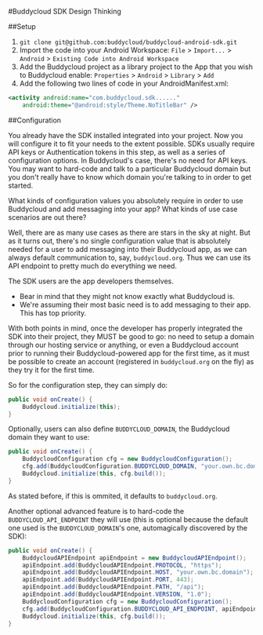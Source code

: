#Buddycloud SDK Design Thinking

##Setup

1. `git clone git@github.com:buddycloud/buddycloud-android-sdk.git`
2. Import the code into your Android Workspace: `File` > `Import...` > `Android` > `Existing Code into Android Workspace`
3. Add the Buddycloud project as a library project to the App that you wish to Buddycloud enable: `Properties` > `Android` > `Library` > `Add`
4. Add the following two lines of code in your AndroidManifest.xml:
```xml
<activity android:name="com.buddycloud.sdk......"
    android:theme="@android:style/Theme.NoTitleBar" />
```

##Configuration

You already have the SDK installed integrated into your project.
Now you will configure it to fit your needs to the extent possible.
SDKs usually require API keys or Authentication tokens in this step, as well as a series of configuration options.
In Buddycloud's case, there's no need for API keys.
You may want to hard-code and talk to a particular Buddycloud domain but you don't really have to know which domain you're talking to in order to get started.

What kinds of configuration values you absolutely require in order to use Buddycloud and add messaging into your app?
What kinds of use case scenarios are out there?

Well, there are as many use cases as there are stars in the sky at night. But as it turns out, there's no single configuration value that is absolutely needed for a user to add messaging into their Buddycloud app, as we can always default communication to, say, `buddycloud.org`. Thus we can use its API endpoint to pretty much do everything we need.

The SDK users are the app developers themselves.

* Bear in mind that they might not know exactly what Buddycloud is.
* We're assuming their most basic need is to add messaging to their app. This has top priority.

With both points in mind, once the developer has properly integrated the SDK into their project, they MUST be good to go: no need to setup a domain through our hosting service or anything, or even a Buddycloud account prior to running their  Buddycloud-powered app for the first time, as it must be possible to create an account (registered in `buddycloud.org` on the fly) as they try it for the first time.

So for the configuration step, they can simply do:

```java
public void onCreate() {
    Buddycloud.initialize(this);
}
```

Optionally, users can also define `BUDDYCLOUD_DOMAIN`, the Buddycloud domain they want to use:

```java
public void onCreate() {
    BuddycloudConfiguration cfg = new BuddycloudConfiguration();
    cfg.add(BuddycloudConfiguration.BUDDYCLOUD_DOMAIN, "your.own.bc.domain");
    Buddycloud.initialize(this, cfg.build());
}
```

As stated before, if this is ommited, it defaults to `buddycloud.org`.

Another optional advanced feature is to hard-code the `BUDDYCLOUD_API_ENDPOINT` they will use (this is optional because the default one used is the `BUDDYCLOUD_DOMAIN`'s one, automagically discovered by the SDK):

```java
public void onCreate() {
    BuddycloudAPIEndpoint apiEndpoint = new BuddycloudAPIEndpoint();
    apiEndpoint.add(BuddycloudAPIEndpoint.PROTOCOL, "https");
    apiEndpoint.add(BuddycloudAPIEndpoint.HOST, "your.own.bc.domain");
    apiEndpoint.add(BuddycloudAPIEndpoint.PORT, 443);
    apiEndpoint.add(BuddycloudAPIEndpoint.PATH, "/api");
    apiEndpoint.add(BuddycloudAPIEndpoint.VERSION, "1.0");
    BuddycloudConfiguration cfg = new BuddycloudConfiguration();
    cfg.add(BuddycloudConfiguration.BUDDYCLOUD_API_ENDPOINT, apiEndpoint.build());
    Buddycloud.initialize(this, cfg.build());
}
```
